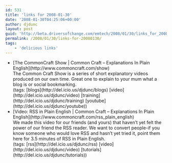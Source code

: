 ```yaml
---
id: 531
title: 'links for 2008-01-30'
date: '2008-01-30T04:25:06+00:00'
author: djdunc
layout: post
guid: 'http://beta.driversofchange.com/emtech/2008/01/30/links_for_20080130/'
permalink: /2008/01/30/links-for-20080130/
tags:
    - 'delicious links'
---
```


- <div class="delicious-link">[The CommonCraft Show | Common Craft – Explanations In Plain English](http://www.commoncraft.com/show)</div><div class="delicious-extended">The Common Craft Show is a series of short explanatory videos produced on our own time. Great one to explain to your mum what a blog is or social bookmarking.</div><div class="delicious-tags">(tags: [blogs](http://del.icio.us/djdunc/blogs) [video](http://del.icio.us/djdunc/video) [training](http://del.icio.us/djdunc/training) [youtube](http://del.icio.us/djdunc/youtube))</div>
- <div class="delicious-link">[Video: RSS in Plain English | Common Craft – Explanations In Plain English](http://www.commoncraft.com/rss_plain_english)</div><div class="delicious-extended">We made this video for our friends (and yours) that haven’t yet felt the power of our friend the RSS reader. We want to convert people-if you know someone who would love RSS and hasn’t yet tried it, point them here for 3.5 minutes of RSS in Plain English.</div><div class="delicious-tags">(tags: [rss](http://del.icio.us/djdunc/rss) [video](http://del.icio.us/djdunc/video) [tutorials](http://del.icio.us/djdunc/tutorials))</div>